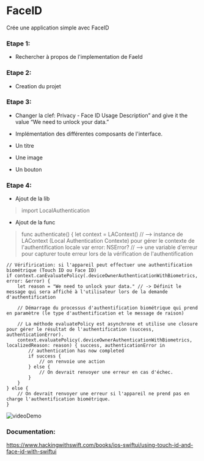 # FaceID
Crée une application simple avec FaceID

### Etape 1:
- Rechercher à propos de l'implementation de FaeId
### Etape 2:
- Creation du projet
### Etape 3:
- Changer la clef: Privacy - Face ID Usage Description” and give it the value “We need to unlock your data.”
- Implémentation des différentes composants de l'interface.

- Un titre
- Une image
- Un bouton

### Etape 4:
- Ajout de la lib
> import LocalAuthentication

- Ajout de la func
> func authenticate() {
    let context = LAContext() // --> instance de LAContext (Local Authentication Contexte) pour gérer le contexte de l'authentification locale
    var error: NSError? // --> une variable d'erreur pour capturer toute erreur lors de la vérification de l'authentification

    // Vérifirication: si l'appareil peut effectuer une authentification biométrique (Touch ID ou Face ID)
    if context.canEvaluatePolicy(.deviceOwnerAuthenticationWithBiometrics, error: &error) {
        let reason = "We need to unlock your data." // -> Définit le message qui sera affiché à l'utilisateur lors de la demande d'authentification

        // Démarrage du processus d'authentification biométrique qui prend en paramètre (le type d'authentification et le message de raison)

        // La méthode evaluatePolicy est asynchrone et utilise une closure pour gérer le résultat de l'authentification (success, authenticationError).
        context.evaluatePolicy(.deviceOwnerAuthenticationWithBiometrics, localizedReason: reason) { success, authenticationError in
            // authentication has now completed
            if success {
                // on renvoie une action
            } else {
                // On devrait renvoyer une erreur en cas d'échec.
            }
        }
    } else {
        // On devrait renvoyer une erreur si l'appareil ne prend pas en charge l'authentification biométrique.
    }

![videoDemo](https://github.com/Hallucinette/FaceID/assets/54113911/605dbabb-0968-45ac-8019-ba71ab12f9b1)


### Documentation:
https://www.hackingwithswift.com/books/ios-swiftui/using-touch-id-and-face-id-with-swiftui
